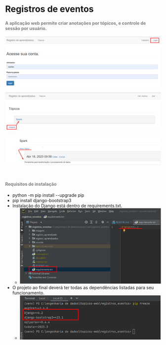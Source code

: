 # Registros de eventos


<h4><span style="color: gray">A aplicação web permite criar anotações por tópicos, e controle de sessão por usuário.</span></h4>

 ![scheme](imagem/acesso.png)

 ![scheme](imagem/topico.png)

 ![scheme](imagem/Assunto.png)

<br/>

<h4><span style="color: gray">Requisitos de instalação</span></h4>

* python -m pip install --upgrade pip
* pip install django-bootstrap3
* Instalação do Django está dentro de requirements.txt.
  * ![scheme](imagem/requirements.png)
* O projeto ao final deverá ter todas as dependências listadas para seu funcionamento.
  * ![scheme](imagem/freeze.png)

